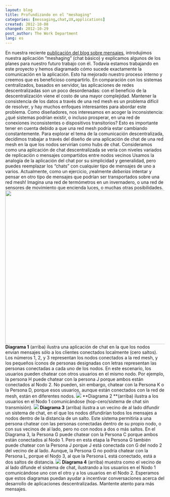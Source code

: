 ```yaml
---
layout: blog
title: Profundizando en el "meshaging"
categories: [messaging,chat,UX,applications]
created: 2012-10-08
changed: 2012-10-29
post_author: The Work Department
lang: es
---
```

En nuestra reciente <a href="https://commotionwireless.net/blog/exploring-meshaging" target="_blank">publicación del blog sobre mensajes</a>, introdujimos nuestra aplicación &ldquo;meshaging&rdquo; (chat básico) y explicamos algunos de los planes para nuestro futuro trabajo con él. Todavía estamos trabajando en este proyecto y hemos diagramado cómo sucede exactamente la comunicación en la aplicación. Esto ha mejorado nuestro proceso interno y creemos que es beneficioso compartirlo.
En comparación con los sistemas centralizados, basados en servidor, las aplicaciones de redes descentralizadas son un poco desordenadas: con el beneficio de la descentralización viene el costo de una mayor complejidad. Mantener la consistencia de los datos a través de una red mesh es un problema difícil de resolver, y hay muchos enfoques interesantes para abordar este problema. Como diseñadores, nos interesamos en acoger la inconsistencia: ¿qué sistemas podrían existir, o incluso prosperar, en una red de conexiones inconsistentes o dispositivos transitorios? Esto es importante tener en cuenta debido a que una red mesh podría estar cambiando constantemente.
Para explorar el tema de la comunicación descentralizada, decidimos trabajar a través del diseño de una aplicación de chat de una red mesh en la que los nodos servirían como hubs de chat. Consideramos como una aplicación de chat descentralizada se vería con niveles variados de replicación o mensajes compartidos entre nodos vecinos
Usamos la analogía de la aplicación del chat por su simplicidad y generalidad, pero puedes reemplazar los &ldquo;chats&rdquo; con cualquier tipo de mensajes de uno a varios. Actualmente, como un ejercicio, ¡realmente <em>deberías</em> intentar y pensar en otro tipo de mensajes que podrían ser transportados sobre una red mesh! Imagina una red de termómetros en un invernadero, o una red de sensores de movimiento que encienda luces, o muchas otras posibilidades.
<img alt="" class="decoded" src="/files/basic_chat_diagrams_for_blog_Artboard_1_0.png" style="width: 540px; height: 485px;" />
**Diagrama 1** (arriba) ilustra una aplicación de chat en la que los nodos envían mensajes sólo a los clientes conectados localmente (cero saltos). Los números 1, 2, y 3 representan los nodos conectados a la red mesh, y los pequeños íconos de personas designadas con letras representan las personas conectadas a cada uno de los nodos. En este escenario, los usuarios pueden chatear con otros usuarios en el mismo nodo. Por ejemplo, la persona H puede chatear con la persona J porque ambos están conectados al Nodo 2. No pueden, sin embargo, chatear con la Persona K o la Persona D, porque esos usuarios, aunque están conectados con la red de mesh, están en diferentes nodos.
<img id="internal-source-marker_0.5773324861970599" src="/files/basic_chat_diagrams_for_blog_Artboard_2_0.png" />
**Diagrama 2 **(arriba) ilustra a los usuarios en el Nodo 1 comunicándose (hop-cero/sistema de chat sin transmisión).
<img id="internal-source-marker_0.5773324861970599" src="/files/basic_chat_diagrams_for_blog_Artboard_3_0.png" />
**Diagrama 3** (arriba) ilustra a un vecino de al lado difundir un sistema de chat, en el que los nodos difundirían todos los mensajes a nodos dentro de la distancia de un salto. Este sistema permitiría a una persona chatear con las personas conectadas dentro de su propio nodo, o con sus vecinos de al lado, pero no con nodos a dos o más saltos. En el Diagrama 3, la Persona G puede chatear con la Persona C porque ambos están conectados al Nodo 1. Pero en esta etapa la Persona G también puede chatear con la Persona J porque J está conectada con G del nodo 2 del vecino de al lado. Aunque, la Persona G no podría chatear con la Persona L, porque el Nodo 3, al que la Persona L está conectado, está a dos saltos de distancia.
<img id="internal-source-marker_0.5773324861970599" src="/files/basic_chat_diagrams_for_blog_Artboard_4.png" />
**Diagrama 4** (arriba) muestra como el vecino de al lado difunde el sistema de chat, ilustrando a los usuarios en el Nodo 1 comunicándose uno con el otro y a los usuarios en el Nodo 2.
Esperamos que estos diagramas puedan ayudar a incentivar conversaciones acerca del desarrollo de aplicaciones descentralizadas. Mantente atento para más mensajes.
